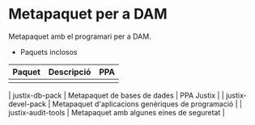 # Metapaquet per a DAM

Metapaquet amb el programari per a DAM.

* Paquets inclosos

| Paquet | Descripció | PPA |
|-------|-----------|-------|
|  |  | |

| justix-db-pack | Metapaquet de bases de dades | PPA Justix |
| justix-devel-pack | Metapaquet d'aplicacions genèriques de programació |
| justix-audit-tools | Metapaquet amb algunes eines de seguretat |
